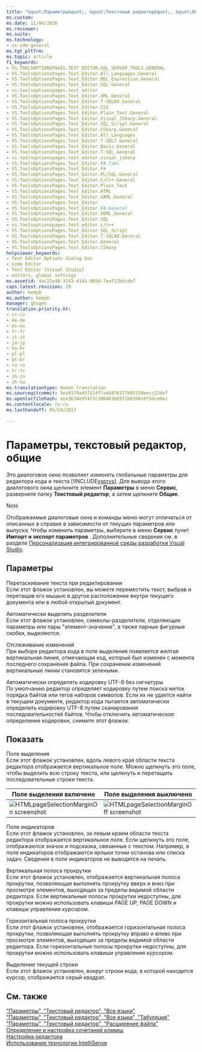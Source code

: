 ```yaml
---
title: "&quot;Параметры&quot;, &quot;Текстовый редактор&quot;, &quot;Общие&quot; | Microsoft Docs"
ms.custom: 
ms.date: 11/04/2016
ms.reviewer: 
ms.suite: 
ms.technology:
- vs-ide-general
ms.tgt_pltfrm: 
ms.topic: article
f1_keywords:
- VS.TOOLSOPTIONSPAGES.TEXT_EDITOR.SQL_SERVER_TOOLS.GENERAL
- VS.ToolsOptionsPages.Text_Editor.All_Languages.General
- VS.ToolsOptionsPages.Text_Editor.RDL_Expression.General
- VS.ToolsOptionsPages.Text_Editor.SQL.General
- vs.toolsoptionspages.text_editor
- VS.ToolsOptionsPages.Text_Editor.XML.General
- VS.ToolsOptionsPages.Text_Editor.T-SQL80.General
- VS.ToolsOptionsPages.Text_Editor.CSS
- VS.ToolsOptionsPages.Text_Editor.Plain_Text.General
- VS.ToolsOptionsPages.Text_Editor.Visual_JSharp.General
- VS.ToolsOptionsPages.Text_Editor.SQL_Script.General
- VS.ToolsOptionsPages.Text_Editor.CSharp.General
- VS.ToolsOptionsPages.Text_Editor.All_Languages
- VS.ToolsOptionsPages.Text_Editor.T-SQL7.General
- VS.ToolsOptionsPages.Text_Editor.Basic.General
- VS.ToolsOptionsPages.Text_Editor.T-SQL.General
- vs.toolsoptionspages.text_editor.visual_jsharp
- VS.ToolsOptionsPages.Text_Editor.F#.Tabs
- VS.ToolsOptionsPages.Text_Editor.F#
- VS.ToolsOptionsPages.Text_Editor.PL/SQL.General
- VS.ToolsOptionsPages.Text_Editor.C/C++.General
- VS.ToolsOptionsPages.Text_Editor.Plain_Text
- VS.ToolsOptionsPages.Text_Editor.HTML
- VS.ToolsOptionsPages.Text_Editor.XAML.General
- VS.ToolsOptionsPages.Text_Editor
- VS.ToolsOptionsPages.Text_Editor.F#.General
- VS.ToolsOptionsPages.Text_Editor.XOML.General
- VS.ToolsOptionsPages.Text_Editor.SQL
- vs.toolsoptionspages.text_editor.c/c++
- VS.ToolsOptionsPages.Text_Editor.SQL_Script
- VS.ToolsOptionsPages.Text_Editor.T-SQL90.General
- VS.ToolsOptionsPages.Text_Editor.General
- VS.ToolsOptionsPages.Text_Editor.CSharp
helpviewer_keywords:
- Text Editor Options dialog box
- Code Editor
- Text Editor [Visual Studio]
- editors, global settings
ms.assetid: 4ac21e48-3243-4141-9058-7eaf12b3cde7
caps.latest.revision: 29
author: kempb
ms.author: kempb
manager: ghogen
translation.priority.ht:
- cs-cz
- de-de
- es-es
- fr-fr
- it-it
- ja-jp
- ko-kr
- pl-pl
- pt-br
- ru-ru
- tr-tr
- zh-cn
- zh-tw
ms.translationtype: Human Translation
ms.sourcegitcommit: 5ea9179ad37514ffad4876177b05150eecc22def
ms.openlocfilehash: eee3b34e9f473c200463b65f1b839416f5dce0ec
ms.contentlocale: ru-ru
ms.lasthandoff: 05/24/2017

---
```

# <a name="options-text-editor-general"></a>Параметры, текстовый редактор, общие
Это диалоговое окно позволяет изменять глобальные параметры для редактора кода и текста [!INCLUDE[vsprvs](../../code-quality/includes/vsprvs_md.md)]. Для вывода этого диалогового окна щелкните элемент **Параметры** в меню **Сервис**, разверните папку **Текстовый редактор**, а затем щелкните **Общие**.  
  
> [!NOTE]
>  Отображаемые диалоговые окна и команды меню могут отличаться от описанных в справке в зависимости от текущих параметров или выпуска. Чтобы изменить параметры, выберите в меню **Сервис** пункт **Импорт и экспорт параметров** . Дополнительные сведения см. в разделе [Персонализация интегрированной среды разработки Visual Studio](../../ide/personalizing-the-visual-studio-ide.md).  
  
## <a name="settings"></a>Параметры  
 Перетаскивание текста при редактировании  
 Если этот флажок установлен, вы можете переместить текст, выбрав и перетащив его мышью в другое расположение внутри текущего документа или в любой открытый документ.  
  
 Автоматически выделять разделители  
 Если этот флажок установлен, символы-разделители, отделяющие параметры или пары "элемент-значение", а также парные фигурные скобки, выделяются.  
  
 Отслеживание изменений  
 При выборе редактора кода в поле выделения появляется желтая вертикальная линия, отмечающая код, который был изменен с момента последнего сохранения файла. При сохранении изменений вертикальные линии становятся зелеными.  
  
 Автоматически определять кодировку UTF-8 без сигнатуры  
 По умолчанию редактор определяет кодировку путем поиска меток порядка байтов или тегов наборов символов. Если их не удается найти в текущем документе, редактор кода пытается автоматически определить кодировку UTF-8 путем сканирования последовательностей байтов. Чтобы отключить автоматическое определение кодировки, снимите этот флажок.  
  
## <a name="display"></a>Показать  
 Поле выделения  
 Если этот флажок установлен, вдоль левого края области текста редактора отображается вертикальное поле. Можно щелкнуть это поле, чтобы выделить всю строку текста, или щелкнуть и перетащить последовательные строки текста.  
  
|Поле выделения включено|Поле выделения выключено|  
|-------------------------|--------------------------|  
|![HTMLpageSelectionMarginOn screenshot](~/docs/ide/reference/media/vxselmaron.gif "vxSelmaron")|![HTMLpageSelectionMarginOff screenshot](~/docs/ide/reference/media/vxselmaroff.gif "vxSelmaroff")|  
  
 Поле индикаторов  
 Если этот флажок установлен, за левым краем области текста редактора отображается вертикальное поле. Если щелкнуть это поле, отображаются значок и подсказка, связанные с текстом. Например, в поле индикаторов отображаются ярлыки точки останова или списка задач. Сведения в поле индикаторов не выводятся на печать.  
  
 Вертикальная полоса прокрутки  
 Если этот флажок установлен, отображается вертикальная полоса прокрутки, позволяющая выполнять прокрутку вверх и вниз при просмотре элементов, выходящих за пределы видимой области редактора. Если вертикальные полосы прокрутки недоступны, для прокрутки можно использовать клавиши PAGE UP, PAGE DOWN и клавиши управления курсором.  
  
 Горизонтальная полоса прокрутки  
 Если этот флажок установлен, отображается горизонтальная полоса прокрутки, позволяющая выполнять прокрутку вправо и влево при просмотре элементов, выходящих за пределы видимой области редактора. Если горизонтальные полосы прокрутки недоступны, для прокрутки можно использовать клавиши управления курсором.  
  
 Выделение текущей строки  
 Если этот флажок установлен, вокруг строки кода, в которой находится курсор, отображается серый квадрат.  
  
## <a name="see-also"></a>См. также  
 ["Параметры", "Текстовый редактор", "Все языки"](../../ide/reference/options-text-editor-all-languages.md)   
 ["Параметры", "Текстовый редактор", "Все языки", "Табуляция"](../../ide/reference/options-text-editor-all-languages-tabs.md)   
 ["Параметры", "Текстовый редактор", "Расширение файла"](../../ide/reference/options-text-editor-file-extension.md)   
 [Определение и настройка сочетаний клавиш](../../ide/identifying-and-customizing-keyboard-shortcuts-in-visual-studio.md)   
 [Настройка редактора](../../ide/customizing-the-editor.md)   
 [Использование технологии IntelliSense](../../ide/using-intellisense.md)

